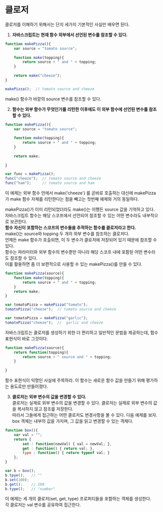 # 클로저

클로저를 이해하기 위해서는 단지 세가지 기본적인 사실만 배우면 된다.   

1. **자바스크립트는 현재 함수 외부에서 선언된 변수를 참조할 수 있다.**   

```js
function makePizza(){
    var source = "tomato source";
    
    function make(topping){
        return source + " and " + topping;
    }
    
    return make("cheeze");
}

makePizza();  // tomato source and cheeze
```

make() 함수가 바깥의 source 변수를 참조할 수 있다.


2. **함수는 외부 함수가 무엇인가를 리턴한 이후에도 이 외부 함수에 선언된 변수를 참조할 수 있다.**   

```js
function makePizza(){
    var source = "tomato source";
    
    function make(topping){
        return source + " and " + topping;
    }
    
    return make;
    
}

var func = makePizza();
func("cheeze");  // tomato source and cheeze
func("ham");     // tomato source and ham
```

이 예제는 외부 함수 안에서 make('cheeze') 를 곧바로 호출하는 대신에 makePizza가 make 함수 자체를 리턴한다는 점을 빼고는 첫번째 예제와 거의 동일하다.

makePizza()가 이미 리턴되었더라도 make()는 어쨌든 source 값을 기억하고 있다.   
자바스크립트 함수는 해당 스코프에서 선언되어 참조할 수 있는 어떤 변수라도 내부적으로 보관한다.   
**함수 자신이 포함하는 스코프의 변수들을 추적하는 함수를 클로저라고 한다.**   
make()는 source와 topping 두 개의 외부 변수를 참조하는 클로저다.    
언제든 make 함수가 호출되면, 이 두 변수가 클로저에 저장되어 있기 때문에 참조할 수 있다.   
함수는 파라미터와 외부 함수의 변수뿐만 아니라 해당 스코프 내에 포함된 어떤 변수라도 참조할 수 있다.   
이를 활용하면 좀 더 보편적으로 사용할 수 있는 makePizza()를 만들 수 있다.

```js
function makePizza(source){
    function make(topping){
        return source + " and " + topping;
    }
    return make;
}
```

```js
var tomatoPizza = makePizza("tomato");
tomatoPizza("cheeze");  // tomato source and cheeze

var tomatoPizza = makePizza("garlic");
tomatoPizza("cheeze");  //  garlic and cheeze
```
 
 
자바스크립트는 클로저를 생성하기 위한 더 편리하고 일반적인 문법을 제공하는데, 함수 표현식이 바로 그것이다.   
```js
function makePizza(source){
    return function(topping){
        return source + " source and " + topping;
    }
    
}
```

함수 표현식이 익명인 사실에 주목하라. 이 함수는 새로운 함수 값을 만들기 위해 평가하는 용도로만 만들어졌다.


3. **클로저는 외부 변수의 값을 변경할 수 있다.**   
클로저는 실제로 외부 변수의 값을 변경할 수 있다. 클로저는 실제로 외부 변수의 값을 복사하지 않고 참조를 저장한다.    
따라서 그들에게 접근하는 어떤 클로저도 변경사항을 볼 수 있다. 다음 예제를 보자.   
box 객체는 내부의 값을 가지며, 그 값을 읽고 변경할 수 있는 객체다.   

```js
function box(){
    var val = "";
    return {
        set : function(newVal) { val = newVal; },
        get : function() { return val; },
        type : function() { return typeof val; }
    };
}

var b = box();
b.tpye();   // ""
b.set(100);
b.get();    // 100
b.type();   // "number"
```

이 예제는 세 개의 클로저(set, get, type) 프로퍼티들을 포함하는 객체를 생성한다.   
각 클로저는 val 변수를 공유하여 접근한다.    

